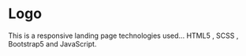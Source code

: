 # Logo
This is a responsive landing page  technologies used... HTML5 , SCSS , Bootstrap5 and JavaScript.
